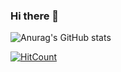 ### Hi there 👋
![Anurag's GitHub stats](https://github-readme-stats.vercel.app/api?username=wylie39&count_private=true&show_icons=true&theme=vue-dark)

[![HitCount](http://hits.dwyl.com/wylie39/wylie39/wylie39.svg)](http://hits.dwyl.com/wylie39/wylie39/wylie39)

